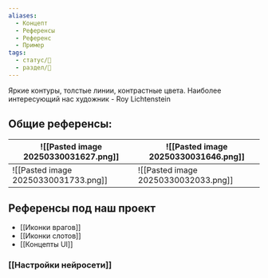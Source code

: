 ```yaml
---
aliases:
  - Концепт
  - Референсы
  - Референс
  - Пример
tags:
  - статус/🌿
  - раздел/💅
---
```


Яркие контуры, толстые линии, контрастные цвета. Наиболее интересующий нас художник - Roy Lichtenstein
## Общие референсы:


|  ![[Pasted image 20250330031627.png]]   |   ![[Pasted image 20250330031646.png]]  |
| --- | --- |
|   ![[Pasted image 20250330031733.png]]  |   ![[Pasted image 20250330032033.png]]  |

## Референсы под наш проект

- [[Иконки врагов]]
- [[Иконки слотов]]
- [[Концепты UI]]

### [[Настройки нейросети]]

